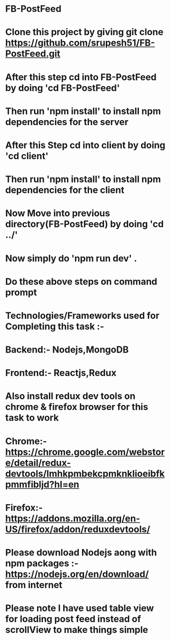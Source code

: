 # FB-PostFeed
# Clone this project by giving git clone https://github.com/srupesh51/FB-PostFeed.git
# After this step cd into FB-PostFeed by doing 'cd FB-PostFeed'
# Then run 'npm install' to install npm dependencies for the server 
# After this Step cd into client by doing 'cd client'
# Then run 'npm install' to install npm dependencies for the client
# Now Move into previous directory(FB-PostFeed) by doing 'cd ../'
# Now simply do 'npm run dev' .    
# Do these above steps on command prompt


# Technologies/Frameworks used for Completing this task :- 
# Backend:- Nodejs,MongoDB
# Frontend:- Reactjs,Redux

# Also install redux dev tools on chrome & firefox browser for this task to work 
# Chrome:- https://chrome.google.com/webstore/detail/redux-devtools/lmhkpmbekcpmknklioeibfkpmmfibljd?hl=en
# Firefox:- https://addons.mozilla.org/en-US/firefox/addon/reduxdevtools/


# Please download Nodejs aong with npm packages :- https://nodejs.org/en/download/ from internet

# Please note I have used table view for loading post feed instead of scrollView to make things simple
